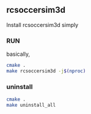## rcsoccersim3d

Install rcsoccersim3d simply

### RUN

basically,
```sh
cmake .
make rcsoccersim3d -j$(nproc)
```

### uninstall
```sh
cmake .
make uninstall_all
```


